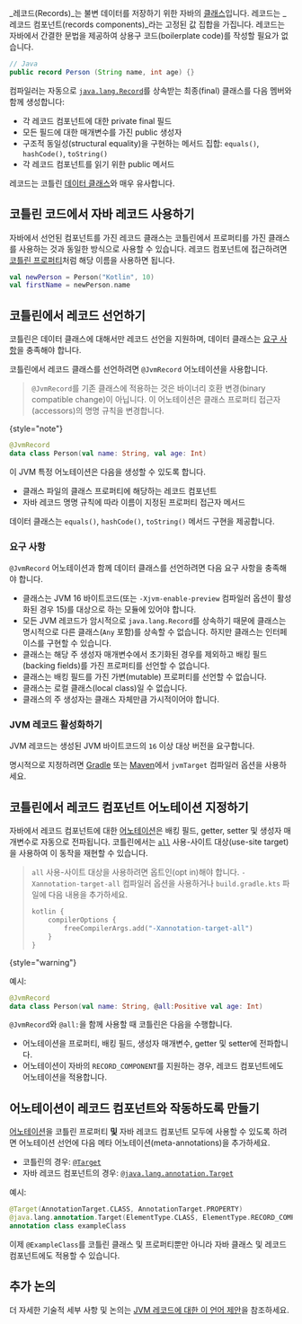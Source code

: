 [//]: # (title: Kotlin에서 자바 레코드 사용하기)

_레코드(Records)_는 불변 데이터를 저장하기 위한 자바의 [클래스](https://openjdk.java.net/jeps/395)입니다. 레코드는 _레코드 컴포넌트(records components)_라는 고정된 값 집합을 가집니다.
레코드는 자바에서 간결한 문법을 제공하여 상용구 코드(boilerplate code)를 작성할 필요가 없습니다.

```java
// Java
public record Person (String name, int age) {}
```

컴파일러는 자동으로 [`java.lang.Record`](https://docs.oracle.com/en/java/javase/16/docs/api/java.base/java/lang/Record.html)를 상속받는 최종(final) 클래스를 다음 멤버와 함께 생성합니다:
*   각 레코드 컴포넌트에 대한 private final 필드
*   모든 필드에 대한 매개변수를 가진 public 생성자
*   구조적 동일성(structural equality)을 구현하는 메서드 집합: `equals()`, `hashCode()`, `toString()`
*   각 레코드 컴포넌트를 읽기 위한 public 메서드

레코드는 코틀린 [데이터 클래스](data-classes.md)와 매우 유사합니다.

## 코틀린 코드에서 자바 레코드 사용하기

자바에서 선언된 컴포넌트를 가진 레코드 클래스는 코틀린에서 프로퍼티를 가진 클래스를 사용하는 것과 동일한 방식으로 사용할 수 있습니다.
레코드 컴포넌트에 접근하려면 [코틀린 프로퍼티](properties.md)처럼 해당 이름을 사용하면 됩니다.

```kotlin
val newPerson = Person("Kotlin", 10)
val firstName = newPerson.name
```

## 코틀린에서 레코드 선언하기

코틀린은 데이터 클래스에 대해서만 레코드 선언을 지원하며, 데이터 클래스는 [요구 사항](#requirements)을 충족해야 합니다.

코틀린에서 레코드 클래스를 선언하려면 `@JvmRecord` 어노테이션을 사용합니다.

> `@JvmRecord`를 기존 클래스에 적용하는 것은 바이너리 호환 변경(binary compatible change)이 아닙니다. 이 어노테이션은 클래스 프로퍼티 접근자(accessors)의 명명 규칙을 변경합니다.
>
{style="note"}

```kotlin
@JvmRecord
data class Person(val name: String, val age: Int)
```

이 JVM 특정 어노테이션은 다음을 생성할 수 있도록 합니다.

*   클래스 파일의 클래스 프로퍼티에 해당하는 레코드 컴포넌트
*   자바 레코드 명명 규칙에 따라 이름이 지정된 프로퍼티 접근자 메서드

데이터 클래스는 `equals()`, `hashCode()`, `toString()` 메서드 구현을 제공합니다.

### 요구 사항

`@JvmRecord` 어노테이션과 함께 데이터 클래스를 선언하려면 다음 요구 사항을 충족해야 합니다.

*   클래스는 JVM 16 바이트코드(또는 `-Xjvm-enable-preview` 컴파일러 옵션이 활성화된 경우 15)를 대상으로 하는 모듈에 있어야 합니다.
*   모든 JVM 레코드가 암시적으로 `java.lang.Record`를 상속하기 때문에 클래스는 명시적으로 다른 클래스(`Any` 포함)를 상속할 수 없습니다. 하지만 클래스는 인터페이스를 구현할 수 있습니다.
*   클래스는 해당 주 생성자 매개변수에서 초기화된 경우를 제외하고 배킹 필드(backing fields)를 가진 프로퍼티를 선언할 수 없습니다.
*   클래스는 배킹 필드를 가진 가변(mutable) 프로퍼티를 선언할 수 없습니다.
*   클래스는 로컬 클래스(local class)일 수 없습니다.
*   클래스의 주 생성자는 클래스 자체만큼 가시적이어야 합니다.

### JVM 레코드 활성화하기

JVM 레코드는 생성된 JVM 바이트코드의 `16` 이상 대상 버전을 요구합니다.

명시적으로 지정하려면 [Gradle](gradle-compiler-options.md#attributes-specific-to-jvm) 또는 [Maven](maven.md#attributes-specific-to-jvm)에서 `jvmTarget` 컴파일러 옵션을 사용하세요.

## 코틀린에서 레코드 컴포넌트 어노테이션 지정하기

<primary-label ref="experimental-general"/>

자바에서 레코드 컴포넌트에 대한 [어노테이션](annotations.md)은 배킹 필드, getter, setter 및 생성자 매개변수로 자동으로 전파됩니다.
코틀린에서는 [`all`](annotations.md#all-meta-target) 사용-사이트 대상(use-site target)을 사용하여 이 동작을 재현할 수 있습니다.

> `all` 사용-사이트 대상을 사용하려면 옵트인(opt in)해야 합니다. `-Xannotation-target-all` 컴파일러 옵션을 사용하거나 `build.gradle.kts` 파일에 다음 내용을 추가하세요.
>
> ```kotlin
> kotlin {
>     compilerOptions {
>         freeCompilerArgs.add("-Xannotation-target-all")
>     }
> }
> ```
>
{style="warning"}

예시:

```kotlin
@JvmRecord
data class Person(val name: String, @all:Positive val age: Int)
```

`@JvmRecord`와 `@all:`을 함께 사용할 때 코틀린은 다음을 수행합니다.

*   어노테이션을 프로퍼티, 배킹 필드, 생성자 매개변수, getter 및 setter에 전파합니다.
*   어노테이션이 자바의 `RECORD_COMPONENT`를 지원하는 경우, 레코드 컴포넌트에도 어노테이션을 적용합니다.

## 어노테이션이 레코드 컴포넌트와 작동하도록 만들기

[어노테이션](annotations.md)을 코틀린 프로퍼티 **및** 자바 레코드 컴포넌트 모두에 사용할 수 있도록 하려면 어노테이션 선언에 다음 메타 어노테이션(meta-annotations)을 추가하세요.

*   코틀린의 경우: [`@Target`](https://kotlinlang.org/api/latest/jvm/stdlib/kotlin.annotation/-target/index.html)
*   자바 레코드 컴포넌트의 경우: [`@java.lang.annotation.Target`](https://docs.oracle.com/javase/8/docs/api/java/lang/annotation/Target.html)

예시:

```kotlin
@Target(AnnotationTarget.CLASS, AnnotationTarget.PROPERTY)
@java.lang.annotation.Target(ElementType.CLASS, ElementType.RECORD_COMPONENT)
annotation class exampleClass
```

이제 `@ExampleClass`를 코틀린 클래스 및 프로퍼티뿐만 아니라 자바 클래스 및 레코드 컴포넌트에도 적용할 수 있습니다.

## 추가 논의

더 자세한 기술적 세부 사항 및 논의는 [JVM 레코드에 대한 이 언어 제안](https://github.com/Kotlin/KEEP/blob/master/proposals/jvm-records.md)을 참조하세요.